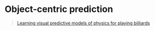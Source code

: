 # Object-centric prediction

> [Learning visual predictive models of physics for playing billiards](https://arxiv.org/abs/1511.07404)

